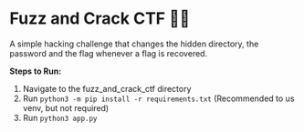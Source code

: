 # Fuzz and Crack CTF 🏴‍☠️
A simple hacking challenge that changes the hidden directory, the password and the flag whenever a flag is recovered.

**Steps to Run:**
1. Navigate to the fuzz_and_crack_ctf directory
2. Run `python3 -m pip install -r requirements.txt` (Recommended to us venv, but not required)
3. Run `python3 app.py`
